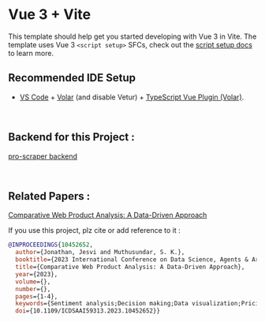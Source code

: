 # Vue 3 + Vite

This template should help get you started developing with Vue 3 in Vite. The template uses Vue 3 `<script setup>` SFCs, check out the [script setup docs](https://v3.vuejs.org/api/sfc-script-setup.html#sfc-script-setup) to learn more.

## Recommended IDE Setup

- [VS Code](https://code.visualstudio.com/) + [Volar](https://marketplace.visualstudio.com/items?itemName=Vue.volar) (and disable Vetur) + [TypeScript Vue Plugin (Volar)](https://marketplace.visualstudio.com/items?itemName=Vue.vscode-typescript-vue-plugin).

<br>

## Backend for this Project :
[pro-scraper backend](https://github.com/jesvijonathan/pro-scraper) 

<br>

## Related Papers : 
[Comparative Web Product Analysis: A Data-Driven Approach](https://ieeexplore.ieee.org/document/10452652)

If you use this project, plz cite or add reference to it :


```bib
@INPROCEEDINGS{10452652,
  author={Jonathan, Jesvi and Muthusundar, S. K.},
  booktitle={2023 International Conference on Data Science, Agents & Artificial Intelligence (ICDSAAI)}, 
  title={Comparative Web Product Analysis: A Data-Driven Approach}, 
  year={2023},
  volume={},
  number={},
  pages={1-4},
  keywords={Sentiment analysis;Decision making;Data visualization;Pricing;Aerodynamics;Real-time systems;Electronic commerce;E-commerce;Data Scraping;Machine Learning;Data Optimization;Decision Making;Data Analysis},
  doi={10.1109/ICDSAAI59313.2023.10452652}}
```
